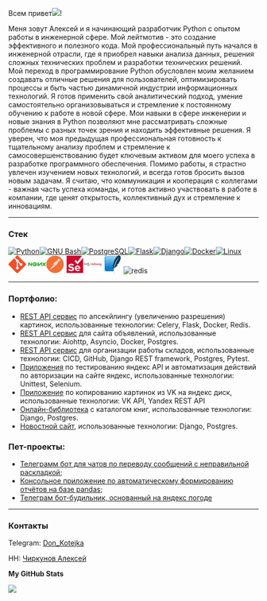 Всем привет![](https://user-images.githubusercontent.com/18350557/176309783-0785949b-9127-417c-8b55-ab5a4333674e.gif)!

Меня зовут Алексей и я начинающий разработчик Python с опытом работы в инженерной сфере. Мой лейтмотив - это создание эффективного и полезного кода. Мой профессиональный путь начался в инженерной отрасли, где я приобрел навыки анализа данных, решения сложных технических проблем и разработки технических решений.
Мой переход в программирование Python обусловлен моим желанием создавать отличные решения для пользователей, оптимизировать процессы и быть частью динамичной индустрии информационных технологий. Я готов применить свой аналитический подход, умение самостоятельно организовываться и стремление к постоянному обучению к работе в новой сфере.
Мои навыки в сфере инженерии и новые знания в Python позволяют мне рассматривать сложные проблемы с разных точек зрения и находить эффективные решения. Я уверен, что моя предыдущая профессиональная готовность к тщательному анализу проблем и стремление к самосовершенствованию будет ключевым активом для моего успеха в разработке программного обеспечения.
Помимо работы, я страстно увлечен изучением новых технологий, и всегда готов бросить вызов новым задачам. Я считаю, что коммуникация и кооперация с коллегами - важная часть успеха команды, и готов активно участвовать в работе в компании, где ценят открытость, коллективный дух и стремление к инновациям.


---

### Стек  

<p align="left"> <a href="https://www.python.org/" target="_blank" rel="noreferrer"><img src="https://raw.githubusercontent.com/danielcranney/readme-generator/main/public/icons/skills/python-colored.svg" width="36" height="36" alt="Python" /></a><a href="https://www.gnu.org/software/bash/" target="_blank" rel="noreferrer"><img src="https://raw.githubusercontent.com/danielcranney/readme-generator/main/public/icons/skills/gnubash.svg" width="36" height="36" alt="GNU Bash" /></a><a href="https://www.postgresql.org/" target="_blank" rel="noreferrer"><img src="https://raw.githubusercontent.com/danielcranney/readme-generator/main/public/icons/skills/postgresql-colored.svg" width="36" height="36" alt="PostgreSQL" /></a><a href="https://flask.palletsprojects.com/en/2.0.x/" target="_blank" rel="noreferrer"><img src="https://raw.githubusercontent.com/danielcranney/readme-generator/main/public/icons/skills/flask-colored.svg" width="36" height="36" alt="Flask" /></a><a href="https://www.djangoproject.com/" target="_blank" rel="noreferrer"><img src="https://raw.githubusercontent.com/danielcranney/readme-generator/main/public/icons/skills/django-colored.svg" width="36" height="36" alt="Django" /></a><a href="https://www.docker.com/" target="_blank" rel="noreferrer"><img src="https://raw.githubusercontent.com/danielcranney/readme-generator/main/public/icons/skills/docker-colored.svg" width="36" height="36" alt="Docker" /></a><a href="https://www.linux.org" target="_blank" rel="noreferrer"><img src="https://raw.githubusercontent.com/danielcranney/readme-generator/main/public/icons/skills/linux-colored.svg" width="36" height="36" alt="Linux" /></a> <a><img src="https://raw.githubusercontent.com/devicons/devicon/master/icons/git/git-original.svg" width="36" height="36" alt="GIT" /></a> <a><img src="https://raw.githubusercontent.com/devicons/devicon/6910f0503efdd315c8f9b858234310c06e04d9c0/icons/nginx/nginx-original.svg" width="36" height="36" alt="nginx" /><img src="https://raw.githubusercontent.com/devicons/devicon/master/icons/postman/postman-original.svg" width="36" height="36" alt="postman" /></a> <a><img src="https://raw.githubusercontent.com/devicons/devicon/master/icons/selenium/selenium-original.svg" width="36" height="36" alt="postman" /></a><a><img src="https://raw.githubusercontent.com/devicons/devicon/master/icons/sqlalchemy/sqlalchemy-original-wordmark.svg" width="36" height="36" alt="sqlalchemy" /></a> <a><img src="https://raw.githubusercontent.com/devicons/devicon/master/icons/sqlite/sqlite-original.svg" width="36" height="36" alt="sqlite" /></a> <a><img src="https://www.svgrepo.com/show/303460/redis-logo.svg" width="36" height="36" alt="redis" /></a></p> 

---

### Портфолио:

- [REST API сервис](https://github.com/DonKoteyka/celery) по апсекйлингу (увеличению разрешения) картинок, использованные технологии: Celery, Flask, Docker, Redis.
- [REST API сервис](https://github.com/DonKoteyka/aiohttp) для сайта объявлений, использованные технологии: Aiohttp, Asyncio, Docker, Postgres.
- [REST API сервис](https://github.com/DonKoteyka/CICD_) для организации работы складов, использованные технологии: CICD, GitHub, Django REST framework, Postgres, Pytest.
- [Приложения](https://github.com/DonKoteyka/AD_HW6/tree/main/tests) по тестированию яндекс API и автоматизация действий по авторизации на сайте яндекс, использованные технологии: Unittest, Selenium.
- [Приложение](https://github.com/DonKoteyka/OOP_CW) по копированию картинок из VK на яндекс диск, использованные технологии: VK API, Yandex REST API
- [Онлайн-библиотека](https://github.com/DonKoteyka/Django/tree/video/2.1-databases/models_list_displaying) с каталогом книг, использованные технологии: Django, Postgres.
- [Новостной сайт](https://github.com/DonKoteyka/Django/tree/video/2.2-databases-2/m2m-relations), использованные технологии: Django, Postgres.

### Пет-проекты:
- [Телеграмм бот для чатов по переводу сообщений с неправильной раскладкой](https://github.com/DonKoteyka/MeowBot_open);
- [Консольное приложение по автоматическому формированию отчётов на базе pandas](https://github.com/DonKoteyka/Test_tasks/tree/main/Test_task_2/calculator);
- [Телеграм бот-будильник, основанный на яндекс погоде](https://github.com/DonKoteyka/clock_bot)

---

### Контакты
Telegram: [Don_Kotejka](https://t.me/Don_Kotejka)

HH: [Чиркунов Алексей](https://krasnodar.hh.ru/resume/ba032f23ff0c0a44f00039ed1f6530586a6450)


<b>My GitHub Stats</b>

<a href="http://www.github.com/DonKoteyka"><img src="https://github-readme-streak-stats.herokuapp.com/?user=DonKoteyka&stroke=ffffff&background=1c1917&ring=0891b2&fire=0891b2&currStreakNum=ffffff&currStreakLabel=0891b2&sideNums=ffffff&sideLabels=ffffff&dates=ffffff&hide_border=true" /></a>
